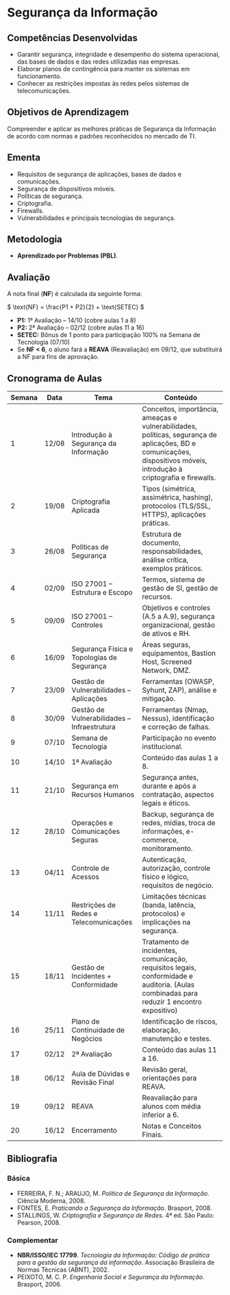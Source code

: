 # Segurança da Informação

## Competências Desenvolvidas

- Garantir segurança, integridade e desempenho do sistema operacional, das bases de dados e das redes utilizadas nas empresas.  
- Elaborar planos de contingência para manter os sistemas em funcionamento.  
- Conhecer as restrições impostas às redes pelos sistemas de telecomunicações.  

## Objetivos de Aprendizagem

Compreender e aplicar as melhores práticas de Segurança da Informação de acordo com normas e padrões reconhecidos no mercado de TI.

## Ementa

- Requisitos de segurança de aplicações, bases de dados e comunicações.  
- Segurança de dispositivos móveis.  
- Políticas de segurança.  
- Criptografia.  
- Firewalls.  
- Vulnerabilidades e principais tecnologias de segurança.

## Metodologia

- **Aprendizado por Problemas (PBL)**.

## Avaliação

A nota final (**NF**) é calculada da seguinte forma:

$ \text{NF} = \frac{P1 + P2}{2} + \text{SETEC} $

- **P1:** 1ª Avaliação – 14/10 (cobre aulas 1 a 8)  
- **P2:** 2ª Avaliação – 02/12 (cobre aulas 11 a 16)  
- **SETEC:** Bônus de 1 ponto para participação 100% na Semana de Tecnologia (07/10)  
- Se **NF < 6**, o aluno fará a **REAVA** (Reavaliação) em 09/12, que substituirá a NF para fins de aprovação.

## Cronograma de Aulas

| Semana | Data    | Tema                              | Conteúdo                                                                                      |
|--------|---------|----------------------------------|----------------------------------------------------------------------------------------------|
| 1      | 12/08   | Introdução à Segurança da Informação | Conceitos, importância, ameaças e vulnerabilidades, políticas, segurança de aplicações, BD e comunicações, dispositivos móveis, introdução à criptografia e firewalls. |
| 2      | 19/08   | Criptografia Aplicada            | Tipos (simétrica, assimétrica, hashing), protocolos (TLS/SSL, HTTPS), aplicações práticas.     |
| 3      | 26/08   | Políticas de Segurança           | Estrutura de documento, responsabilidades, análise crítica, exemplos práticos.                |
| 4      | 02/09   | ISO 27001 – Estrutura e Escopo  | Termos, sistema de gestão de SI, gestão de recursos.                                          |
| 5      | 09/09   | ISO 27001 – Controles            | Objetivos e controles (A.5 a A.9), segurança organizacional, gestão de ativos e RH.           |
| 6      | 16/09   | Segurança Física e Topologias de Segurança | Áreas seguras, equipamentos, Bastion Host, Screened Network, DMZ.                              |
| 7      | 23/09   | Gestão de Vulnerabilidades – Aplicações | Ferramentas (OWASP, Syhunt, ZAP), análise e mitigação.                                        |
| 8      | 30/09   | Gestão de Vulnerabilidades – Infraestrutura | Ferramentas (Nmap, Nessus), identificação e correção de falhas.                               |
| 9      | 07/10   | Semana de Tecnologia            | Participação no evento institucional.                                                        |
| 10     | 14/10   | 1ª Avaliação                   | Conteúdo das aulas 1 a 8.                                                                    |
| 11     | 21/10   | Segurança em Recursos Humanos   | Segurança antes, durante e após a contratação, aspectos legais e éticos.                      |
| 12     | 28/10   | Operações e Comunicações Seguras | Backup, segurança de redes, mídias, troca de informações, e-commerce, monitoramento.          |
| 13     | 04/11   | Controle de Acessos             | Autenticação, autorização, controle físico e lógico, requisitos de negócio.                   |
| 14     | 11/11   | Restrições de Redes e Telecomunicações | Limitações técnicas (banda, latência, protocolos) e implicações na segurança.                  |
| 15     | 18/11   | Gestão de Incidentes + Conformidade | Tratamento de incidentes, comunicação, requisitos legais, conformidade e auditoria. (Aulas combinadas para reduzir 1 encontro expositivo) |
| 16     | 25/11   | Plano de Continuidade de Negócios | Identificação de riscos, elaboração, manutenção e testes.                                     |
| 17     | 02/12   | 2ª Avaliação                   | Conteúdo das aulas 11 a 16.                                                                  |
| 18     | 06/12   | Aula de Dúvidas e Revisão Final | Revisão geral, orientações para REAVA.                                                      |
| 19     | 09/12   | REAVA                         | Reavaliação para alunos com média inferior a 6.                                             |
| 20     | 16/12   | Encerramento                  | Notas e Conceitos Finais.                                                                    |

## Bibliografia

### Básica
- FERREIRA, F. N.; ARAUJO, M. *Política de Segurança da Informação*. Ciência Moderna, 2008.  
- FONTES, E. *Praticando a Segurança da Informação*. Brasport, 2008.  
- STALLINGS, W. *Criptografia e Segurança de Redes*. 4ª ed. São Paulo: Pearson, 2008.

### Complementar
- **NBR/ISSO/IEC 17799**. *Tecnologia da Informação: Código de prática para a gestão da segurança da informação*. Associação Brasileira de Normas Técnicas (ABNT), 2002.  
- PEIXOTO, M. C. P. *Engenharia Social e Segurança da Informação*. Brasport, 2006.
```
